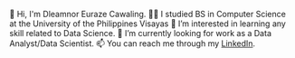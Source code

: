 👋 Hi, I'm Dleamnor Euraze Cawaling.
👩‍🎓 I studied BS in Computer Science at the University of the Philippines Visayas
🤩 I’m interested in learning any skill related to Data Science.
💼 I’m currently looking for work as a Data Analyst/Data Scientist.
📫 You can reach me through my [LinkedIn](https://www.linkedin.com/in/dleamnorcawaling/).
